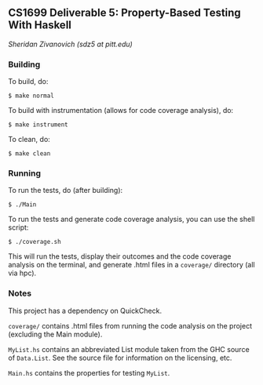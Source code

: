 ## CS1699 Deliverable 5: Property-Based Testing With Haskell ##

*Sheridan Zivanovich (sdz5 at pitt.edu)*

### Building ###
To build, do:

	$ make normal

To build with instrumentation (allows for code coverage analysis), do:

	$ make instrument

To clean, do:

	$ make clean

### Running ###
To run the tests, do (after building):

	$ ./Main

To run the tests and generate code coverage analysis, you can use the shell script:

	$ ./coverage.sh

This will run the tests, display their outcomes and the code coverage analysis on the terminal, and generate .html files in a `coverage/` directory (all via hpc). 

### Notes ###
This project has a dependency on QuickCheck.

`coverage/` contains .html files from running the code analysis on the project (excluding the Main module).

`MyList.hs` contains an abbreviated List module taken from the GHC source of `Data.List`. See the source file for information on the licensing, etc.

`Main.hs` contains the properties for testing `MyList`.


